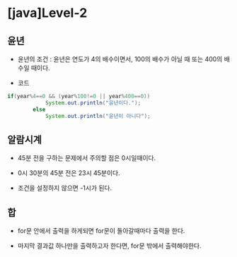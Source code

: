 # [java]Level-2

## 윤년

- 윤년의 조건 : 윤년은 연도가 4의 배수이면서, 100의 배수가 아닐 때 또는 400의 배수일 때이다.

- 코드

```java
if(year%4==0 && (year%100!=0 || year%400==0))
            System.out.println("윤년이다.");
        else
            System.out.println("윤년이 아니다");
```

## 알람시계

- 45분 전을 구하는 문제에서 주의할 점은 0시일때이다.

- 0시 30분의 45분 전은 23시 45분이다.

- 조건을 설정하지 않으면 -1시가 된다.

## 합

- for문 안에서 출력을 하게되면 for문이 돌아갈때마다 출력을 한다.

- 마지막 결과값 하나만을 출력하고자 한다면, for문 밖에서 출력해야한다.

